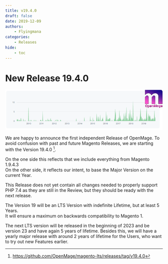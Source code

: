```yaml
---
title: v19.4.0
draft: false
date: 2019-12-09
authors:
    - Flyingmana
categories:
    - Releases
hide:
    - toc
---
```


# New Release 19.4.0

![Graph](../../assets/images/openmage_contributions_logo_2019_11.png)

We are happy to announce the first independent Release of OpenMage.
To avoid confusion with past and future Magento Releases, we are starting with the Version 19.4.0 [^1].

<!-- more -->

On the one side this reflects that we include everything from Magento 1.9.4.3  
On the other side, it reflects our intent, to base the Major Version on the current Year.

This Release does not yet contain all changes needed to properly support PHP 7.4 as they are still in the Review, but they should be ready with the next release.

The Version 19 will be an LTS Version with indefinite Lifetime, but at least 5 Years.  
It will ensure a maximum on backwards compatibility to Magento 1.

The next LTS version will be released in the beginning of 2023 and be version 23 and have again 5 years of lifetime.
Besides this, we will have a yearly major release with around 2 years of lifetime for the Users, who want to try out new Features earlier.

[^1]: https://github.com/OpenMage/magento-lts/releases/tag/v19.4.0
